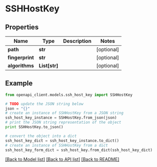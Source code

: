 # SSHHostKey


## Properties
Name | Type | Description | Notes
------------ | ------------- | ------------- | -------------
**path** | **str** |  | [optional]
**fingerprint** | **str** |  | [optional]
**algorithms** | **List[str]** |  | [optional]

## Example

```python
from openapi_client.models.ssh_host_key import SSHHostKey

# TODO update the JSON string below
json = "{}"
# create an instance of SSHHostKey from a JSON string
ssh_host_key_instance = SSHHostKey.from_json(json)
# print the JSON string representation of the object
print SSHHostKey.to_json()

# convert the object into a dict
ssh_host_key_dict = ssh_host_key_instance.to_dict()
# create an instance of SSHHostKey from a dict
ssh_host_key_form_dict = ssh_host_key.from_dict(ssh_host_key_dict)
```
[[Back to Model list]](../README.md#documentation-for-models) [[Back to API list]](../README.md#documentation-for-api-endpoints) [[Back to README]](../README.md)
